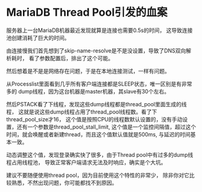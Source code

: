 # MariaDB Thread Pool引发的血案

服务器上一台MariaDB机器最近发现就算是连接也需要0.5s的时间，
这导致连接池创建消耗了巨大的时间。


由连接慢我们首先想到了skip-name-resolve是不是没设置，导致了DNS双向解析耗时，
看了参数配置后，排出了这个可能。


然后想着是不是是网络存在问题，于是在本地连接测试，一样有问题。


从Processlist里面看到几乎所有客户端连接都是SLEEP状态，唯一区别是有非常多的
dump线程，因为这台机器是master机器，其slave有30个左右。

然后PSTACK看了下线程，发现这些dump线程都是thread_pool里面生成的线程，
这就是说这些dump线程占用了thread_pool线程数。看了下thread_pool_size才16，
这个值是按照CPU的线程数默认设置的，没有手动设置，还有一个参数是thread_pool_stall_limit,
这个值是一个监控间隔值，超过这个时间，就会唤醒或者新建thread，而且这个值默认值就是500ms,
与延迟的时间基本一致。

动态调整这个值，发现登录确实快了很多，由于Thread pool中有过多的dump线程占用线程池，
导致正常客户端请求无法及时响应，确实是个大坑。


建议不要随便使用thread pool，因为目前使用这个特性的非常少，
除非你对它比较熟悉，不然出现问题，你可能都找不到原因。
